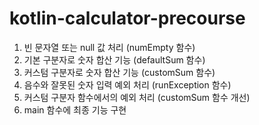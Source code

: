 # kotlin-calculator-precourse

1. 빈 문자열 또는 null 값 처리 (numEmpty 함수)
2. 기본 구분자로 숫자 합산 기능 (defaultSum 함수)
3. 커스텀 구분자로 숫자 합산 기능 (customSum 함수)
4. 음수와 잘못된 숫자 입력 예외 처리 (runException 함수)
5. 커스텀 구분자 함수에서의 예외 처리 (customSum 함수 개선)
6. main 함수에 최종 기능 구현